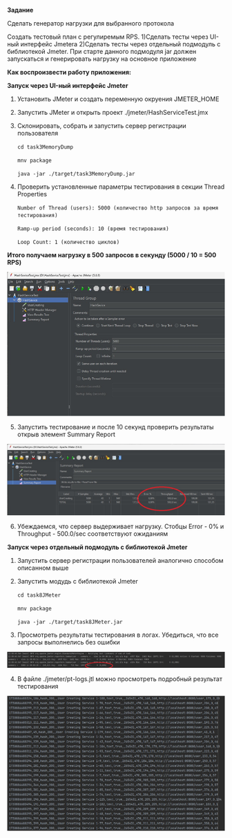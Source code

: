 **Задание**

Сделать генератор нагрузки для выбранного протокола

Создать тестовый план с регулиремым RPS.
1)Сделать тесты через UI-ный интерфейс Jmetera
2)Сделать тесты через отдельный подмодуль с библиотекой Jmeter.
При старте данного подмодуля jar должен запускаться и генерировать нагрузку на основное приложение

**Как воспроизвести работу приложения:**

**Запуск через UI-ный интерфейс Jmeter**
1. Установить JMeter и создать переменную окруения JMETER_HOME
2. Запустить JMeter и открыть проект ./jmeter/HashServiceTest.jmx
3. Склонировать, собрать и запустить сервер регистрации пользователя
    
    `cd task3MemoryDump `

    `mnv package`

    `java -jar ./target/task3MemoryDump.jar`

4. Проверить установленные параметры тестирования в секции Thread Properties

   `Number of Thread (users): 5000 (количество http запросов за время тестирования)`

   `Ramp-up period (seconds): 10 (время тестирования)`

    `Loop Count: 1 (количество циклов)`

**Итого получаем нагрузку в 500 запросов в секунду (5000 / 10 = 500 RPS)**

![](screenshots/1.jpg)

5. Запустить тестирование и после 10 секунд проверить результаты открыв элемент Summary Report

![](screenshots/2.jpg)

6. Убеждаемся, что сервер выдерживает нагрузку. Стобцы Error - 0% и Throughput - 500.0/sec соответствуют ожиданиям

**Запуск через отдельный подмодуль с библиотекой Jmeter**

1. Запустить сервер регистрации пользователей аналогично способом описанном выше
2. Запустить модудь с библиотекой Jmeter

   `cd task8JMeter `
   
   `mnv package`
   
   `java -jar ./target/task8JMeter.jar`

3. Просмотреть результаты тестирования в логах. Убедиться, что все запросы выполнелись без ошибки

![](screenshots/3.jpg)

4. В файле ./jmeter/pt-logs.jtl можно просмотреть подробный результат тестирования

![](screenshots/4.jpg)
